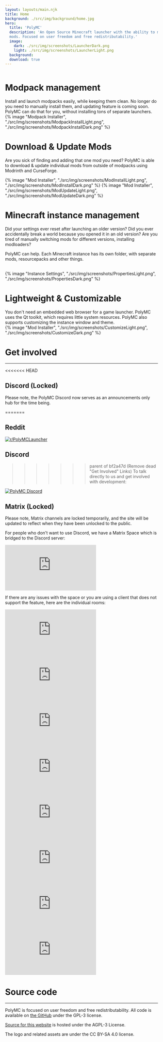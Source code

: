 ```yaml
---
layout: layouts/main.njk
title: Home
background: ./src/img/background/home.jpg
hero:
  title: 'PolyMC'
  description: 'An Open Source Minecraft launcher with the ability to manage multiple instances, accounts and
  mods. Focused on user freedom and free redistributability.'
  image: 
    dark: ./src/img/screenshots/LauncherDark.png
    light: ./src/img/screenshots/LauncherLight.png
  background: 
  download: true
---
```


<div class="content">
  <div class="row row-reverse">
    <div class="column">
      <div>
        <h1>Modpack management</h1>
        <div class="subtitle">
          Install and launch modpacks easily, while keeping them clean.
          No longer do you need to manually install them, and updating feature is coming soon. PolyMC can do that for you, without installing tons of separate launchers.
        </div>
      </div>
    </div>
    <div class="column">
      {% image "Modpack Installer", "./src/img/screenshots/ModpackInstallLight.png", "./src/img/screenshots/ModpackInstallDark.png" %}
    </div>
  </div>

  <div class="row">
    <div class="column">
      <div>
        <h1>Download & Update Mods</h1>
        <div class="subtitle">
          <p>Are you sick of finding and adding that one mod you need? PolyMC is able to download & update individual mods from outside of modpacks using Modrinth and CurseForge.
        </div>
      </div>
    </div>
    <div class="column">
      {% image "Mod Installer", "./src/img/screenshots/ModInstallLight.png", "./src/img/screenshots/ModInstallDark.png" %}
      {% image "Mod Installer", "./src/img/screenshots/ModUpdateLight.png", "./src/img/screenshots/ModUpdateDark.png" %}
    </div>
  </div>

  <div class="row row-reverse">
    <div class="column">
      <div>
        <h1>Minecraft instance management </h1>
        <div class="subtitle">
          <p>Did your settings ever reset after launching an older version? Did you ever accidentally break a world because you opened it in an old version?
          Are you tired of manually switching mods for different versions, installing modloaders?<p>
          <p>PolyMC can help. Each Minecraft instance has its own folder, with separate mods, resourcepacks and other things.</p>
        </div>
        <br>
      </div>
    </div>
    <div class="column">
      {% image "Instance Settings", "./src/img/screenshots/PropertiesLight.png", "./src/img/screenshots/PropertiesDark.png" %}
    </div>
  </div>

  <div class="row">
    <div class="column">
      <div>
        <h1>Lightweight & Customizable</h1>
        <div class="subtitle">
          You don't need an embedded web browser for a game launcher. PolyMC uses the Qt toolkit, which requires little system resources. PolyMC also supports customizing the instance window and theme.
        </div>
      </div>
    </div>
    <div class="column">
      {% image "Mod Installer", "./src/img/screenshots/CustomizeLight.png", "./src/img/screenshots/CustomizeDark.png" %}
    </div>
  </div>
</div>
<div class="infobox top">

# Get involved

---

<<<<<<< HEAD
## Discord (Locked)
Please note, the PolyMC Discord now serves as an announcements only hub for the time being.
  
=======
## Reddit
  
[![r/PolyMCLauncher](https://img.shields.io/reddit/subreddit-subscribers/PolyMCLauncher?label=r%2FPolyMCLauncher)](https://www.reddit.com/r/PolyMCLauncher/)

## Discord

>>>>>>> parent of bf2a47d (Remove dead "Get Involved" Links)
To talk directly to us and get involved with development:

[![PolyMC Discord](https://img.shields.io/discord/923671181020766230?label=PolyMC%20Discord)](https://discord.gg/xq7fxrgtMP)

## Matrix (Locked)
Please note, Matrix channels are locked temporarily, and the site will be updated to reflect when they have been unlocked to the public.
  
For people who don't want to use Discord, we have a Matrix Space which is bridged to the Discord server:

[![PolyMC Space](https://img.shields.io/matrix/polymc:matrix.org?label=PolyMC%20space)](https://matrix.to/#/#polymc:matrix.org)

If there are any issues with the space or you are using a client that does not support the feature, here are the individual rooms:

[![Development](https://img.shields.io/matrix/polymc-development:matrix.org?label=PolyMC%20Development)](https://matrix.to/#/#polymc-development:matrix.org)
[![Discussion](https://img.shields.io/matrix/polymc-discussion:matrix.org?label=PolyMC%20Discussion)](https://matrix.to/#/#polymc-discussion:matrix.org)
[![Github](https://img.shields.io/matrix/polymc-github:matrix.org?label=PolyMC%20Github)](https://matrix.to/#/#polymc-github:matrix.org)
[![Maintainers](https://img.shields.io/matrix/polymc-maintainers:matrix.org?label=PolyMC%20Maintainers)](https://matrix.to/#/#polymc-maintainers:matrix.org)
[![News](https://img.shields.io/matrix/polymc-news:matrix.org?label=PolyMC%20News)](https://matrix.to/#/#polymc-news:matrix.org)
[![Offtopic](https://img.shields.io/matrix/polymc-offtopic:matrix.org?label=PolyMC%20Offtopic)](https://matrix.to/#/#polymc-offtopic:matrix.org)
[![Support](https://img.shields.io/matrix/polymc-support:matrix.org?label=PolyMC%20Support)](https://matrix.to/#/#polymc-support:matrix.org)
[![Voice](https://img.shields.io/matrix/polymc-voice:matrix.org?label=PolyMC%20Voice)](https://matrix.to/#/#polymc-voice:matrix.org)

# Source code

---

PolyMC is focused on user freedom and free redistributability. All code is available on [the GitHub](https://github.com/PolyMC/PolyMC/) under the GPL-3 license.

[Source for this website](https://github.com/PolyMC/polymc.github.io) is hosted under the AGPL-3 License.

The logo and related assets are under the CC BY-SA 4.0 license.
</div>
